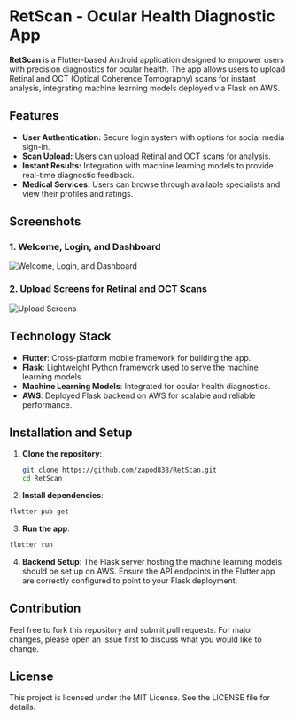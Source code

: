 # RetScan - Ocular Health Diagnostic App

**RetScan** is a Flutter-based Android application designed to empower users with precision diagnostics for ocular health. The app allows users to upload Retinal and OCT (Optical Coherence Tomography) scans for instant analysis, integrating machine learning models deployed via Flask on AWS.

## Features

- **User Authentication:** Secure login system with options for social media sign-in.
- **Scan Upload:** Users can upload Retinal and OCT scans for analysis.
- **Instant Results:** Integration with machine learning models to provide real-time diagnostic feedback.
- **Medical Services:** Users can browse through available specialists and view their profiles and ratings.

## Screenshots

### 1. Welcome, Login, and Dashboard
![Welcome, Login, and Dashboard](![Merged_1_3](https://github.com/user-attachments/assets/c52c95b8-946b-402b-97a1-6a8ac800fef1))

### 2. Upload Screens for Retinal and OCT Scans
![Upload Screens](![Merged_4_5](https://github.com/user-attachments/assets/b3c72357-372f-4158-b501-c4e658942723))

## Technology Stack

- **Flutter**: Cross-platform mobile framework for building the app.
- **Flask**: Lightweight Python framework used to serve the machine learning models.
- **Machine Learning Models**: Integrated for ocular health diagnostics.
- **AWS**: Deployed Flask backend on AWS for scalable and reliable performance.

## Installation and Setup

1. **Clone the repository**:
   ```bash
   git clone https://github.com/zapod838/RetScan.git
   cd RetScan
   ```
2. **Install dependencies**:
  ```bash
  flutter pub get
  ```
3. **Run the app**:
  ```bash
  flutter run
  ```
4. **Backend Setup**:
The Flask server hosting the machine learning models should be set up on AWS. Ensure the API endpoints in the Flutter app are correctly configured to point to your Flask deployment.

## Contribution
Feel free to fork this repository and submit pull requests. For major changes, please open an issue first to discuss what you would like to change.

## License
This project is licensed under the MIT License. See the LICENSE file for details.







